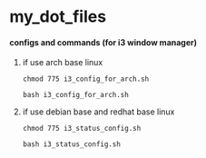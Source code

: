 # my_dot_files
#### configs and commands (for i3 window manager)

1. if use arch base linux 

    ```shell
    chmod 775 i3_config_for_arch.sh
    ```
    ``` shell
    bash i3_config_for_arch.sh
    ```

2. if use debian base and redhat base linux 

    ```shell
    chmod 775 i3_status_config.sh
    ```
    ```shell
    bash i3_status_config.sh
    ```
